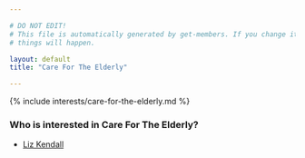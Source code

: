 ```yaml
---

# DO NOT EDIT!
# This file is automatically generated by get-members. If you change it, bad
# things will happen.

layout: default
title: "Care For The Elderly"

---
```


{% include interests/care-for-the-elderly.md %}

### Who is interested in Care For The Elderly?


* [Liz Kendall](../members/liz-kendall.html)
